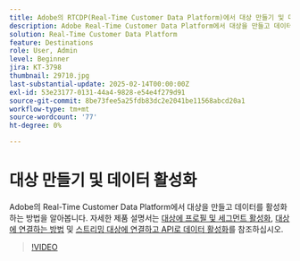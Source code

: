 ```yaml
---
title: Adobe의 RTCDP(Real-Time Customer Data Platform)에서 대상 만들기 및 데이터 활성화
description: Adobe Real-Time Customer Data Platform에서 대상을 만들고 데이터를 활성화하는 방법을 알아봅니다
solution: Real-Time Customer Data Platform
feature: Destinations
role: User, Admin
level: Beginner
jira: KT-3798
thumbnail: 29710.jpg
last-substantial-update: 2025-02-14T00:00:00Z
exl-id: 53e23177-0131-44a4-9828-e54e4f279d91
source-git-commit: 8be73fee5a25fdb83dc2e2041be11568abcd20a1
workflow-type: tm+mt
source-wordcount: '77'
ht-degree: 0%

---
```


# 대상 만들기 및 데이터 활성화

Adobe의 Real-Time Customer Data Platform에서 대상을 만들고 데이터를 활성화하는 방법을 알아봅니다. 자세한 제품 설명서는 [대상에 프로필 및 세그먼트 활성화](https://experienceleague.adobe.com/docs/experience-platform/rtcdp/destinations/dest-tutorials/activate-destinations.html?lang=ko), [대상에 연결하는 방법](https://experienceleague.adobe.com/docs/experience-platform/rtcdp/destinations/dest-tutorials/connect-destination.html?lang=ko) 및 [스트리밍 대상에 연결하고 API로 데이터 활성화](https://experienceleague.adobe.com/docs/experience-platform/rtcdp/destinations/api-tutorials/streaming-destinations-api-tutorial.html?lang=ko)를 참조하십시오.

>[!VIDEO](https://video.tv.adobe.com/v/29710?learn=on&enablevpops)

